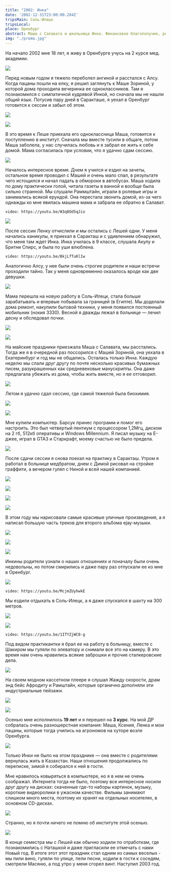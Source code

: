 ```yaml
---
title: "2002: Инка"
date: '2002-12-31T23:00:00.284Z'
tripsMain: Соль-Илецк
tripsLocal: 
place: Оренбург
abstract: Маша с Салавата и школьница Инка. Финансовое благополучие, ремонт и покупка компьютера. Заброшки и шахта.
img: "./promo.jpg"
---
```


На начало 2002 мне 18 лет, я живу в Оренбурге учусь на 2 курсе мед. академии.

![](m/2002-inna-02.jpg)

Перед новым годом я тяжело переболел ангиной и расстался с Алсу. Когда пацаны пошли на елку, я решил заглянуть к Маше Зориной, у которой дома проходила вечеринка ее одноклассников. Там я познакомился с симпатичной кудрявой Инкой, но сначала мы не нашли общий язык. Потусив пару дней в Саракташе, я уехал в Оренбург готовится к сессии и забыл об этом.

![](m/vania2002.jpg)

![](m/orgma-2k-2002-fiza.jpg)

В это время к Леше приехала его одноклассница Маша, готовится к поступлению в институт. Сначала мы вместе тусили в общаге, потом Маша заболела, у нас случилась любовь и я забрал ее жить к себе домой. Мама согласилась при условии, что я удачно сдам сессию.

![](m/2002-masha-ruban-01.jpg)

Началось интересное время. Днем я учился и ездил на зачеты, остальное время проводил с Машей и очень мало спал, в результате чего истощился и начал падать в обмороки в автобусах. Маша ходила по дому практически голой, читала газеты в ванной и вообще была сильно странной. Мы слушали Раммштайн, играли в ролевые игры и занимались всякой ерундой. Она перестала звонить домой, из-за чего однажды ко мне явилась машина мама и забрала ее обратно в Салават.

`video: https://youtu.be/W3q8Od5qJio`

![](dop/masha-r-text.jpg)

После сессии Ленку отчислили и мы остались с Лешей одни. У меня начались каникулы, я приехал в Саракташ и с удивлением обнаружил, что меня там ждет Инка. Инка училась в 9 классе, слушала Акулу и Бритни Спирс, и была по уши влюблена. 

`video: https://youtu.be/BkjLfTuKlIw`

Аналогично Алсу, у нее были очень строгие родители и наши встречи проходили тайно. Так у меня одновременно оказалось вроде как две девушки.

![](m/2002-inna-04.jpg)

Мама перешла на новую работу в Соль-Илецк, стала больше зарабатывать и впервые побывала за границей (в Египте). Мы доделали дома ремонт, накупили бытовой техники, у меня появился постоянный мобильник (нокия 3330). Весной я дважды лежал в больнице — лечил десну и обследовал почки.

![](dop/room.jpg)

![](dop/nokia.jpg)

На майские праздники приезжала Маша с Салавата, мы расстались. Тогда же я в очередной раз поссорился с Машей Зориной, она уехала в Екатеринбург и год мы не общались. Осталась только Инна. Каждую неделю мы слали друг другу по почте несколько красивых бумажных писем, разукрашенных как средневековые манускрипты. Она даже предлагала убежать из дома, чтобы жить вместе, но я ее отговорил.

![](dop/inka-start.jpg)

Летом я удачно сдал сессию, где самой тяжелой была биохимия. 

![](m/orgma-2k-2002-biohim.jpg)

![](m/orgma-2k-2002-angl.jpg)

Мне купили компьютер. Барсук принес программ и помог его настроить. Это был четвертый пентиум с процессором 1,2Мгц, диском на 2 гб, 512кб оперативы и Windows Millennium. Я писал музыку на Е-джее, играл в GTA3 и Старкрафт, моему счастью не было предела.

![](m/2002-inna-05.jpg)

После сдачи сессии я снова поехал на практику в Саракташ. Утром я работал в больнице медбратом, днем с Димой рисовал на стройке граффити, а вечером гулял с Ниной и всей нашей компанией.

![](m/2002-praktika-1.jpg)

![](m/2002-praktika-3.jpg)

![](m/2002-nina-03.jpg)

![](m/2002-nina-04.jpg)

В этом году мы нарисовали самые красивые уличные произведения, а я написал большую часть треков для второго альбома ejay-музыки.

![](m/dima2001-2002-3.jpg)

![](m/2002-nina-01.jpg)

![](m/2002-nina-02.jpg)

Инкины родители узнали о наших отношениях и поначалу были очень недовольны, но потом смирились и даже пару раз отпускали ее ко мне в Оренбург.

![](m/2002-inna-03.jpg)

`video: https://youtu.be/McjmZUyhwkE`

Мы ездили отдыхать в Соль-Илецк, а я даже спускался в шахту на 300 метров.

![](m/salt2002-1.jpg)

![](m/salt2002-5v.jpg)

`video: https://youtu.be/1ITYZjWC8-g`

Под видом практикантки я брал ее на работу в больницу, вместе с Шакиром мы гуляли по элеватору и снимали все это на камеру. В это время нам очень нравились всякие заброшки и прочие сталкеровские дела. 

![](m/2002-inna-06.jpg)

На своем модном кассетном плеере я слушал Жажду скорости, драм энд бейс Афродиту и Рамштайн, которые органично дополняли эти индустриальные пейзажи.

![](m/dima2001-2002-4.jpg)

![](m/dima2001-2002-5.jpg) 

Осенью мне исполнилось **19 лет** и я перешел на **3 курс**. На мой ДР собралась очень разношерстная компания: Маша, Ксения, Ленка и мои пацаны, которые тогда учились на агрономов на хуторе возле Оренбурга.

![](m/2002-09-dr-mix1.jpg)

Только Инки не было на этом празднике — она вместе с родителями вернулась жить в Казахстан. Наши отношения продолжались по переписке, зимой я собирался к ней в гости.

Мне нравилось ковыряться в компьютере, но я в нем не очень соображал. Интернета тогда не было, поэтому все интересное носили друг другу на дисках: скаченные где-то наборы картинок, музыку, короткие видеоролики в ужасном качестве. Фильмы занимают слишком много места, поэтому их хранят на отдельных носителях, в основном CD-дисках.

![](dop/stol2002.jpg)

Странно, но я почти ничего не помню об институте этой осенью. 

![](m/orgma-3k-2002-micra.jpg)

В конце семестра мы с Лешей как обычно ходили по отработкам, где познакомились с Наташкой и даже пригласили ее отмечать с нами Новый год. В итоге этот этот праздник стал одним из самых веселых - мы пили вино, гуляли по улице, пели песни, ходили в гости к соседям, смотрели Масяню, а под утро у меня сгорел винт. Наступил 2003 год.
